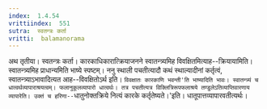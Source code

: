 ```yaml
---
index:  1.4.54
vrittiindex:  551
sutra:  स्वतन्त्रः कर्ता
vritti:  balamanorama 
---
```


अथ तृतीया। स्वतन्त्रः कर्ता। कारकाधिकारात्क्रियाजनने स्वातन्त्र्यमिह विवक्षितमित्याह--क्रियायामिति। स्वातन्त्र्यमिह प्राधान्यमिति भाष्ये स्पष्टम्। ननु स्थाली पचतीत्यादौ कथं स्थाल्यादीनां कर्तृत्वं, स्वातन्त्र्याऽभावादित्यत आह--विवक्षितोऽर्थ इति। `विवक्षातः कारकाणि भवन्ती'ति भाष्यादिति भावः। स्वातन्त्र्यं च धात्वर्थव्यापाराश्रयत्वम्। फलानुकूलव्यापारो धात्वर्थः। तत्र पचतीत्यत्र विक्लित्रिरूपफलाश्रये तण्डुलेऽतिव्याप्तिवारणाय व्यापारेति। उक्तं च हरिणा--`धातुनोक्तक्रिये नित्यं कारके कर्तृतेष्यते।'इति। धातूपात्तव्यापारवतीत्यर्थः।


